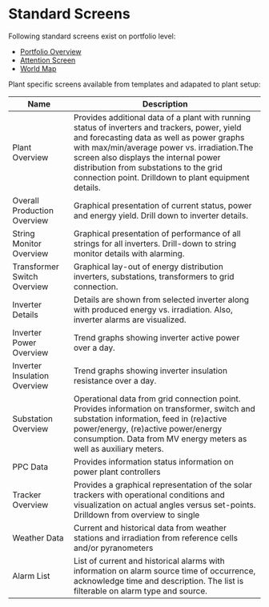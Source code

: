 # Standard Screens

Following standard screens exist on portfolio level:
- [Portfolio Overview](Portfolio%20Overview/Portfolio%20Overview.md)
- [Attention Screen](Attention%20Screen/Attention%20Screen.md)
- [World Map](World%20map/World%20map.md)


Plant specific screens available from templates and adapated to plant setup:

| Name | Description | 
|---------|---------|
|Plant Overview	| Provides additional data of a plant with running status of inverters and trackers, power, yield and forecasting data as well as power graphs with max/min/average power vs. irradiation.The screen also displays the internal power distribution from substations to the grid connection point. Drilldown to plant equipment details. |
|Overall Production Overview|	Graphical presentation of current status, power and energy yield. Drill down to inverter details. |
|String Monitor Overview|	Graphical presentation of performance of all strings for all inverters. Drill-down to string monitor details with alarming.  |
|Transformer Switch Overview	| 	Graphical lay-out of energy distribution inverters, substations, transformers to grid connection. |
|Inverter Details	| 	Details are shown from selected inverter along with produced energy vs. irradiation. Also, inverter alarms are visualized. |
|Inverter Power Overview	| 	Trend graphs showing inverter active power over a day. |
|Inverter Insulation Overview	| 	Trend graphs showing inverter insulation resistance over a day. |
|Substation Overview	| 	Operational data from grid connection point. Provides information on transformer, switch and substation information, feed in (re)active power/energy, (re)active power/energy consumption. Data from MV energy meters as well as auxiliary meters. |
|PPC Data	| 	Provides information status information on power plant controllers |
|Tracker Overview	| 	Provides a graphical representation of the solar trackers with operational conditions and visualization on actual angles versus set-points. Drilldown from overview to single  |tracker.
|Weather Data	| 	Current and historical data from weather stations and irradiation from reference cells and/or pyranometers |
|Alarm List	| List of current and historical alarms with information on alarm source time of occurrence, acknowledge time and description. The list is filterable on alarm type and source.   |

